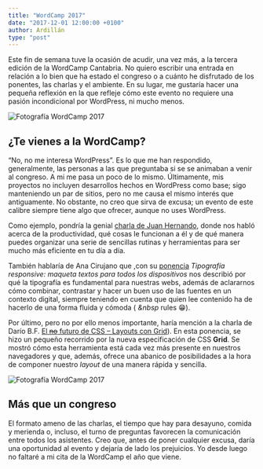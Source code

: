 ```yaml
---
title: "WordCamp 2017"
date: "2017-12-01 12:00:00 +0100"
author: Ardillán
type: "post"
---
```


Este fin de semana tuve la ocasión de acudir, una vez más, a la tercera edición de la WordCamp Cantabria. No quiero escribir una entrada en relación a lo bien que ha estado el congreso o a cuánto he disfrutado de los ponentes, las charlas y el ambiente. En su lugar, me gustaría hacer una pequeña reflexión en la que refleje cómo este evento no requiere una pasión incondicional por WordPress, ni mucho menos.

![Fotografía WordCamp 2017](/assets/images/wordcamp-02.jpg "Fotografía WordCamp 2017")

## ¿Te vienes a la WordCamp?

“No, no me interesa WordPress”. Es lo que me han respondido, generalmente, las personas a las que preguntaba si se se animaban a venir al congreso. A mi me pasa un poco de lo mismo. Últimamente, mis proyectos no incluyen desarrollos hechos en WordPress como base; sigo manteniendo un par de sitios, pero no me causa el mismo interés que antiguamente. No obstante, no creo que sirva de excusa; un evento de este calibre siempre tiene algo que ofrecer, aunque no uses WordPress.

Como ejemplo, pondría la genial [charla de Juan Hernando](https://ciudadanob.com/blog/2017/11/20/sacar-tiempo-da-vinci-wordpress/), donde nos habló acerca de la productividad, qué cosas le funcionan a él y de qué manera puedes organizar una serie de sencillas rutinas y herramientas para ser mucho más eficiente en tu día a día.

También hablaría de Ana Cirujano que ,con su [ponencia](https://www.easyworkation.com/tipografia-responsive/) _Tipografía responsive: maqueta textos para todos los dispositivos_ nos describió por qué la tipografía es fundamental para nuestras webs, además de aclararnos cómo combinar, contrastar y hacer un buen uso de las fuentes en un contexto digital, siempre teniendo en cuenta que quien lee contenido ha de hacerlo de una forma fluida y cómoda ( _&nbsp_ rules 😁).

Por último, pero no por ello menos importante, haría mención a la charla de Darío B.F. [El ~~no~~ futuro de CSS – Layouts con Grid](http://slides.dariobf.com/WCSantander2017/)). En esta ponencia, se hizo un pequeño recorrido por la nueva especificación de CSS **Grid**. Se mostró cómo esta herramienta está cada vez más presente en nuestros navegadores y que, además, ofrece una abanico de posibilidades a la hora de componer nuestro _layout_ de una manera rápida y sencilla.

![Fotografía WordCamp 2017](/assets/images/wordcamp-01.jpg "Fotografía WordCamp 2017")

## Más que un congreso

El formato ameno de las charlas, el tiempo que hay para desayuno, comida y merienda o, incluso, el turno de preguntas favorecen la comunicación entre todos los asistentes. Creo que, antes de poner cualquier excusa, daría una oportunidad al evento y dejaría de lado los prejuicios. Yo desde luego no faltaré a mi cita de la WordCamp el año que viene.
